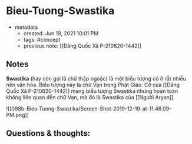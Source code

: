 # Bieu-Tuong-Swastika

- metadata
	- created: Jun 19, 2021 10:01 PM
	- tags: #concept 
	- previous note: [[Đảng Quốc Xã P-210620-1442]]

## Notes
**Swastika** (hay còn gọi là chữ thập ngoặc) là một biểu tượng có ở rất nhiều nền văn hóa. Biểu tượng này là chữ Vạn trong Phật Giáo. Cờ của [[Đảng Quốc Xã P-210620-1442]] mang biểu tượng Swastika nhưng hoàn toàn không liên quan đến chữ Vạn, mà đó là Swastika của [[Người Aryan]] 

![[098b-Bieu-Tuong-Swastika/Screen-Shot-2019-12-19-at-11.46.09-PM.png]]

## Questions & thoughts:
